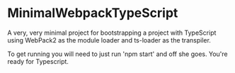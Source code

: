 # MinimalWebpackTypeScript
A very, very minimal project for bootstrapping a project with TypeScript using WebPack2 as the module loader and ts-loader as the transpiler.

To get running you will need to just run 'npm start' and off she goes. You're ready for Typescript.
